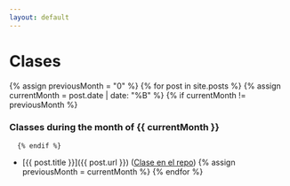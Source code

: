 ```yaml
---
layout: default
---
```


# Clases

  {% assign previousMonth = "0" %}
  {% for post in site.posts %}
     {% assign currentMonth = post.date | date: "%B" %}
      {% if currentMonth != previousMonth %}
### Classes during the month of {{ currentMonth }}
      {% endif %}
* [{{ post.title }}]({{ post.url }}) ([Clase en el repo]({{site.repo_apuntes}}/tree/master/{{post.path}}))
      {% assign previousMonth = currentMonth %}
  {% endfor %}
